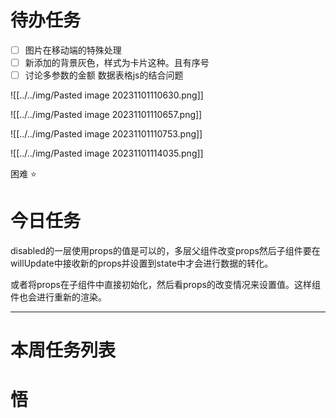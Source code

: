 # 待办任务

- [ ] 图片在移动端的特殊处理
- [ ] 新添加的背景灰色，样式为卡片这种。且有序号
- [ ] 讨论多参数的金额 数据表格js的结合问题

![[../../img/Pasted image 20231101110630.png]]


![[../../img/Pasted image 20231101110657.png]]

![[../../img/Pasted image 20231101110753.png]]

![[../../img/Pasted image 20231101114035.png]]




困难
⭐

# 今日任务
disabled的一层使用props的值是可以的，多层父组件改变props然后子组件要在willUpdate中接收新的props并设置到state中才会进行数据的转化。

或者将props在子组件中直接初始化，然后看props的改变情况来设置值。这样组件也会进行重新的渲染。




------
# 本周任务列表



# 悟
